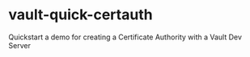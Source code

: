 # vault-quick-certauth
Quickstart a demo for creating a Certificate Authority with a Vault Dev Server
